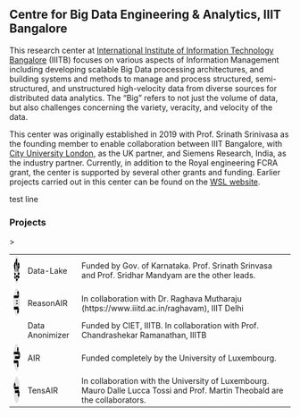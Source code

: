 
## Centre for Big Data Engineering & Analytics, IIIT Bangalore

This research center at [International Institute of Information Technology Bangalore](https://www.iiitb.ac.in/) (IIITB) focuses on various aspects of Information Management including developing scalable Big Data processing architectures, and building systems and methods to manage and process structured, semi-structured, and unstructured high-velocity data from diverse sources for distributed data analytics. The “Big” refers to not just the volume of data, but also challenges concerning the variety, veracity, and velocity of the data. 

This center was originally established in 2019 with Prof. Srinath Srinivasa as the founding member to enable collaboration between IIIT Bangalore, with [City University London](https://www.city.ac.uk/), as the UK partner, and Siemens Research, India, as the industry partner. Currently, in addition to the Royal engineering FCRA grant, the center is supported by several other grants and funding. Earlier projects carried out in this center can be found on the [WSL website](http://wsl.iiitb.ac.in/co-creation-of-a-center-of-excellence-in-big-data-engineering/).

test line

### Projects
<tr <td>>
  <table>
  <tr>
    <td><a href="https://github.com/bda-uni-lu/AIRm">
  <img src="datalake.png" alt="Data-Lake" title="Data-Lake" width="50" height="50">
  </a></td>
    <td>Data-Lake</td>
    <td>Funded by Gov. of Karnataka. Prof. Srinath Srinvasa and Prof. Sridhar Mandyam are the other leads.</td>
  </tr>
  <tr>
      <td><a href="https://github.com/bda-uni-lu/AIRm">
  <img src="reasone.png" alt="Data-Lake" title="Data-Lake" width="50" height="50">
  </a></td>
    <td>ReasonAIR </td>
    <td>In collaboration with Dr. Raghava Mutharaju (https://www.iiitd.ac.in/raghavam), IIIT Delhi </td>
  </tr>
  <tr>
    <td></td>
    <td>Data Anonimizer</td>
    <td>Funded by CIET, IIITB. In collaboration with Prof. Chandrashekar Ramanathan, IIITB </td>
  </tr>
  <tr>
       <td><a href="https://github.com/bda-uni-lu/AIR">
  <img src="air.png" alt="AIR" title="Data-Lake" width="50" height="50">
  </a></td>
    <td>AIR</td>
    <td>Funded completely by the University of Luxembourg. </td>
  </tr>
  <tr>
       <td><a href="https://gitlab.uni.lu/mdalle/TensAIR">
  <img src="tensor.png" alt="TensAIR" title="TensAIR" width="50" height="50">
  </a></td>
    <td>TensAIR</td>
    <td>In collaboration with the University of Luxembourg. Mauro Dalle Lucca Tossi and Prof. Martin Theobald are the collaborators. </td>
  </tr>
</table>



